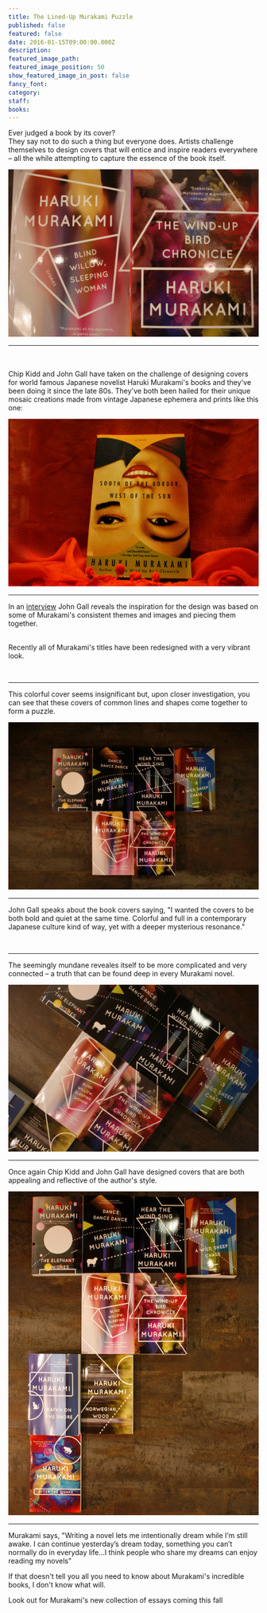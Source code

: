 ```yaml
---
title: The Lined-Up Murakami Puzzle
published: false
featured: false
date: 2016-01-15T09:00:00.000Z
description:
featured_image_path:
featured_image_position: 50
show_featured_image_in_post: false
fancy_font:
category:
staff:
books:
---
```



Ever judged a book by its cover?
<br>They say not to do such a thing but everyone does. Artists challenge themselves to design covers that will entice and inspire readers everywhere – all the while attempting to capture the essence of the book itself.&nbsp;

![](/uploads/versions/gmgg1286---x----3276-2184x---.jpg)

---

<br>
<br>Chip Kidd and John Gall have taken on the challenge of designing covers for world famous Japanese novelist Haruki Murakami's books and they've been doing it since the late 80s. They've both been hailed for their unique mosaic creations made from vintage Japanese ephemera and prints like this one:

![](/uploads/versions/gmgg1311---x----3114-2076x---.jpg)

---

In an [interview](http://www.harukimurakami.com/resource_category/q_and_a) John Gall reveals the inspiration for the design was based on some of Murakami's consistent themes and images and piecing them together.&nbsp;

<br>Recently all of Murakami's titles have been redesigned with a very vibrant look.&nbsp;

&nbsp;

---

This colorful cover seems insignificant but, upon closer investigation, you can see that these covers of common lines and shapes come together to form a puzzle. &nbsp;

![](/uploads/versions/gmgg1142---x----2824-1883x---.jpg)

---

John Gall speaks about the book covers saying, "I wanted the covers to be both bold and quiet at the same time. Colorful and full in a contemporary Japanese culture kind of way, yet with a deeper mysterious resonance."

&nbsp;

---

The seemingly mundane reveales itself to be more complicated and very connected – a truth that can be found deep in every Murakami novel. &nbsp;

![](/uploads/versions/gmgg1235---x----3276-2184x---.jpg)

---

Once again Chip Kidd and John Gall have designed covers that are both appealing and reflective of the author's style.

![](/uploads/versions/gmgg1202---x----2135-2755x---.jpg)

---

Murakami says, "Writing a novel lets me intentionally dream while I’m still awake. I can continue yesterday’s dream today, something you can’t normally do in everyday life…I think people who share my dreams can enjoy reading my novels"

If that doesn't tell you all you need to know about Murakami's incredible books, I don't know what will.&nbsp;

Look out for Murakami's new collection of essays coming this fall